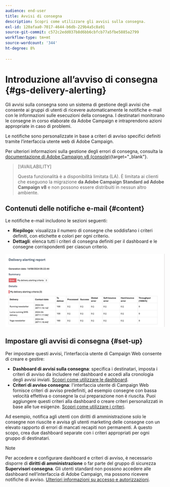 ```yaml
---
audience: end-user
title: Avvisi di consegna
description: Scopri come utilizzare gli avvisi sulla consegna.
exl-id: 120afaa0-7017-4644-b6db-229b4a5c8a91
source-git-commit: c572c2edd037b8d6bb6cbfcb77a5fbe5885a2799
workflow-type: tm+mt
source-wordcount: '344'
ht-degree: 8%

---
```


# Introduzione all’avviso di consegna {#gs-delivery-alerting}

Gli avvisi sulla consegna sono un sistema di gestione degli avvisi che consente ai gruppi di utenti di ricevere automaticamente le notifiche e-mail con le informazioni sulle esecuzioni della consegna. I destinatari monitorano le consegne in corso elaborate da Adobe Campaign e intraprendono azioni appropriate in caso di problemi.

Le notifiche sono personalizzate in base a criteri di avviso specifici definiti tramite l’interfaccia utente web di Adobe Campaign.

Per ulteriori informazioni sulla gestione degli errori di consegna, consulta la [documentazione di Adobe Campaign v8 (console)](https://experienceleague.adobe.com/en/docs/campaign/campaign-v8/send/failures/delivery-failures#send){target="_blank"}.

>[!AVAILABILITY]
>
>Questa funzionalità è a disponibilità limitata (LA). È limitata ai clienti che eseguono la migrazione **da Adobe Campaign Standard ad Adobe Campaign v8** e non possono essere distribuiti in nessun altro ambiente.

## Contenuti delle notifiche e-mail {#content}

Le notifiche e-mail includono le sezioni seguenti:

* **Riepilogo**: visualizza il numero di consegne che soddisfano i criteri definiti, con etichette e colori per ogni criterio.
* **Dettagli**: elenca tutti i criteri di consegna definiti per il dashboard e le consegne corrispondenti per ciascun criterio.

![Descrizione: questa schermata mostra il layout delle notifiche e-mail, incluse le sezioni di riepilogo e dettagli.](assets/alerting-email.png)

## Impostare gli avvisi di consegna {#set-up}

Per impostare questi avvisi, l’interfaccia utente di Campaign Web consente di creare e gestire:

* **Dashboard di avvisi sulla consegna**: specifica i destinatari, imposta i criteri di avviso da includere nel dashboard e accedi alla cronologia degli avvisi inviati. [Scopri come utilizzare le dashboard](../msg/delivery-alerting-dashboards.md).
* **Criteri di avviso consegna**: l&#39;interfaccia utente di Campaign Web fornisce criteri di avviso predefiniti, ad esempio consegne con bassa velocità effettiva o consegne la cui preparazione non è riuscita. Puoi aggiungere questi criteri alla dashboard o creare criteri personalizzati in base alle tue esigenze. [Scopri come utilizzare i criteri](../msg/delivery-alerting-criteria.md).

Ad esempio, notifica agli utenti con diritti di amministrazione solo le consegne non riuscite e avvisa gli utenti marketing delle consegne con un elevato rapporto di errori di mancati recapiti non permanenti. A questo scopo, crea due dashboard separate con i criteri appropriati per ogni gruppo di destinatari.

>[!NOTE]
>
>Per accedere e configurare dashboard e criteri di avviso, è necessario disporre di **diritti di amministrazione** o far parte del gruppo di sicurezza **Supervisori consegna**. Gli utenti standard non possono accedere alle dashboard nell’interfaccia di Adobe Campaign, ma possono ricevere notifiche di avviso. [Ulteriori informazioni su accesso e autorizzazioni](../get-started/permissions.md).